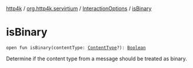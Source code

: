 [http4k](../../index.md) / [org.http4k.servirtium](../index.md) / [InteractionOptions](index.md) / [isBinary](./is-binary.md)

# isBinary

`open fun isBinary(contentType: `[`ContentType`](../../org.http4k.core/-content-type/index.md)`?): `[`Boolean`](https://kotlinlang.org/api/latest/jvm/stdlib/kotlin/-boolean/index.html)

Determine if the content type from a message should be treated as binary.

